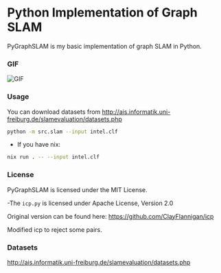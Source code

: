 Python Implementation of Graph SLAM
===================================

PyGraphSLAM is my basic implementation of graph SLAM in Python.

### GIF
![GIF](https://raw.githubusercontent.com/goktug97/PyGraphSLAM/master/pygraphslam.gif)

### Usage
You can download datasets from http://ais.informatik.uni-freiburg.de/slamevaluation/datasets.php

``` bash
python -m src.slam --input intel.clf
```

- If you have nix:

```bash
nix run . -- --input intel.clf
```

### License
PyGraphSLAM is licensed under the MIT License.

-The `icp.py` is licensed under Apache License, Version 2.0

Original version can be found here: https://github.com/ClayFlannigan/icp

Modified icp to reject some pairs.

### Datasets
http://ais.informatik.uni-freiburg.de/slamevaluation/datasets.php
